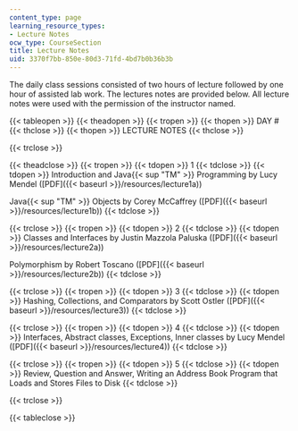 ```yaml
---
content_type: page
learning_resource_types:
- Lecture Notes
ocw_type: CourseSection
title: Lecture Notes
uid: 3370f7bb-850e-80d3-71fd-4bd7b0b36b3b
---
```


The daily class sessions consisted of two hours of lecture followed by one hour of assisted lab work. The lectures notes are provided below. All lecture notes were used with the permission of the instructor named.

{{< tableopen >}}
{{< theadopen >}}
{{< tropen >}}
{{< thopen >}}
DAY #
{{< thclose >}}
{{< thopen >}}
LECTURE NOTES
{{< thclose >}}

{{< trclose >}}

{{< theadclose >}}
{{< tropen >}}
{{< tdopen >}}
1
{{< tdclose >}}
{{< tdopen >}}
Introduction and Java{{< sup "TM" >}} Programming by Lucy Mendel ([PDF]({{< baseurl >}}/resources/lecture1a))  
  
Java{{< sup "TM" >}} Objects by Corey McCaffrey ([PDF]({{< baseurl >}}/resources/lecture1b))
{{< tdclose >}}

{{< trclose >}}
{{< tropen >}}
{{< tdopen >}}
2
{{< tdclose >}}
{{< tdopen >}}
Classes and Interfaces by Justin Mazzola Paluska ([PDF]({{< baseurl >}}/resources/lecture2a))  
  
Polymorphism by Robert Toscano ([PDF]({{< baseurl >}}/resources/lecture2b))
{{< tdclose >}}

{{< trclose >}}
{{< tropen >}}
{{< tdopen >}}
3
{{< tdclose >}}
{{< tdopen >}}
Hashing, Collections, and Comparators by Scott Ostler ([PDF]({{< baseurl >}}/resources/lecture3))
{{< tdclose >}}

{{< trclose >}}
{{< tropen >}}
{{< tdopen >}}
4
{{< tdclose >}}
{{< tdopen >}}
Interfaces, Abstract classes, Exceptions, Inner classes by Lucy Mendel ([PDF]({{< baseurl >}}/resources/lecture4))
{{< tdclose >}}

{{< trclose >}}
{{< tropen >}}
{{< tdopen >}}
5
{{< tdclose >}}
{{< tdopen >}}
Review, Question and Answer, Writing an Address Book Program that Loads and Stores Files to Disk
{{< tdclose >}}

{{< trclose >}}

{{< tableclose >}}